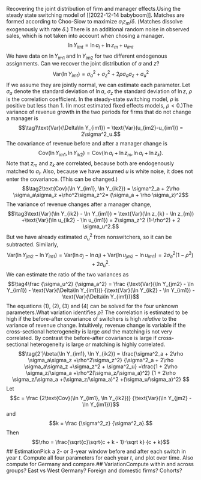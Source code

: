 Recovering the joint distribution of firm and manager effects.Using the steady state switching model of [[2022-12-14 babyboom]]. Matches are formed according to Choo-Siow to maximize $a_i z_m/\delta$. (Matches dissolve exogenously with rate $\delta$.) There is an additional random noise in observed sales, which is not taken into account when chosing a manager.$$\ln Y_{imt} = \ln a_i + \ln z_m + u_{imt}$$We have data on $\ln Y_{im1}$ and $\ln Y_{im2}$ for two different endogenous assignments. Can we recover the joint distribution of $a$ and $z$? $$\text{Var}(\ln Y_{imt}) = \sigma^2_a + \sigma^2_z + 2\rho\sigma_a\sigma_z + \sigma^2_u$$If we assume they are jointly normal, we can estimate each parameter. Let $\sigma_a$ denote the standard deviation of $\ln a$, $\sigma_z$ the standard deviation of $\ln z$, $\rho$ is the correlation coefficient. In the steady-state switching model, $\rho$ is positive but less than 1. (In most estimated fixed effects models, $\rho<0$.)The variance of revenue growth in the two periods for firms that do not change a manager is$$\tag1\text{Var}(\Delta\ln Y_{im1}) = \text{Var}(u_{im2}-u_{im1}) = 2\sigma^2_u.$$The covariance of revenue before and after a manager change is$$\text{Cov}(\ln Y_{im1}, \ln Y_{ik2}) = \text{Cov}(\ln a_i + \ln z_m, \ln a_i + \ln z_k).$$Note that $z_m$ and $z_k$ are correlated, because both are endogenously matched to $a_i$. Also, because we have assumed $u$ is white noise, it does not enter the covariance. (This can be changed.)$$\tag2\text{Cov}(\ln Y_{im1}, \ln Y_{ik2}) = \sigma^2_a + 2\rho \sigma_a\sigma_z +\rho^2\sigma_z^2= (\sigma_a + \rho \sigma_z)^2$$The variance of revenue changes after a manager change,$$\tag3\text{Var}(\ln Y_{ik2} - \ln Y_{im1}) = \text{Var}(\ln z_{k} - \ln z_{m}) +\text{Var}(\ln u_{ik2} - \ln u_{im1}) = 2\sigma_z^2 (1-\rho^2) + 2 \sigma_u^2.$$But we have already estimated $\sigma_u^2$ from nonswitchers, so it can be subtracted. Similarly,$$\text{Var}(\ln Y_{jm2} - \ln Y_{im1}) = \text{Var}(\ln a_{j} - \ln a_{i}) +\text{Var}(\ln u_{jm2} - \ln u_{im1}) = 2\sigma_a^2 (1-\rho^2) + 2 \sigma_u^2.$$We can estimate the ratio of the two variances as$$\tag4\frac {\sigma_u^2} {\sigma_a^2} = \frac {\text{Var}(\ln Y_{jm2} - \ln Y_{im1}) - \text{Var}(\Delta\ln Y_{im1})} {\text{Var}(\ln Y_{ik2} - \ln Y_{im1}) - \text{Var}(\Delta\ln Y_{im1})}$$The equations (1), (2), (3) and (4) can be solved for the four unknown parameters.What variation identifies $\rho$? The correlation is estimated to be high if the before-after covariance of switchers is high *relative* to the variance of revenue change. Intuitively, revenue change is variable if the cross-sectional heterogeneity is large *and* the matching is not very correlated. By contrast the before-after covariance is large if cross-sectional heterogeneity is large *or* matching is highly correlated.$$\tag{2'}\beta(\ln Y_{im1}, \ln Y_{ik2}) = \frac{\sigma^2_a + 2\rho \sigma_a\sigma_z +\rho^2\sigma_z^2} {\sigma^2_a + 2\rho \sigma_a\sigma_z +\sigma_z^2 + \sigma^2_u} =\frac{1 + 2\rho \sigma_z/\sigma_a +\rho^2(\sigma_z/\sigma_a)^2} {1 + 2\rho \sigma_z/\sigma_a +(\sigma_z/\sigma_a)^2 +(\sigma_u/\sigma_a)^2} $$Let $$c = \frac {2\text{Cov}(\ln Y_{im1}, \ln Y_{ik2})}	{\text{Var}(\ln Y_{jm2} - \ln Y_{im1})}$$and$$k = \frac {\sigma^2_z}	{\sigma^2_a}.$$Then$$\rho = \frac{\sqrt{c}\sqrt{c + k - 1}-\sqrt k}	{c + k}$$## EstimationPick a 2- or 3-year window before and after each switch in year $t$. Compute all four parameters for each year $t$, and plot over time. Also compute for Germany and compare.## VariationCompute within and across groups? East vs West Germany? Foreign and domestic firms? Cohorts?